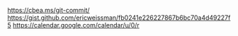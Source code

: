 https://cbea.ms/git-commit/
https://gist.github.com/ericweissman/fb0241e226227867b6bc70a4d49227f5
https://calendar.google.com/calendar/u/0/r
